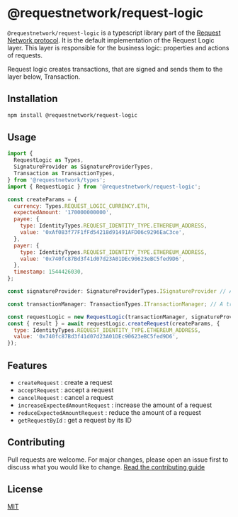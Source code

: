 # @requestnetwork/request-logic

`@requestnetwork/request-logic` is a typescript library part of the [Request Network protocol](https://github.com/RequestNetwork/requestNetwork).
It is the default implementation of the Request Logic layer. This layer is responsible for the business logic: properties and actions of requests.

Request logic creates transactions, that are signed and sends them to the layer below, Transaction.

## Installation

```bash
npm install @requestnetwork/request-logic
```

## Usage

```javascript
import {
  RequestLogic as Types,
  SignatureProvider as SignatureProviderTypes,
  Transaction as TransactionTypes,
} from '@requestnetwork/types';
import { RequestLogic } from '@requestnetwork/request-logic';

const createParams = {
  currency: Types.REQUEST_LOGIC_CURRENCY.ETH,
  expectedAmount: '170000000000',
  payee: {
    type: IdentityTypes.REQUEST_IDENTITY_TYPE.ETHEREUM_ADDRESS,
    value: '0xAf083f77F1fFd54218d91491AFD06c9296EaC3ce',
  },
  payer: {
    type: IdentityTypes.REQUEST_IDENTITY_TYPE.ETHEREUM_ADDRESS,
    value: '0x740fc87Bd3f41d07d23A01DEc90623eBC5fed9D6',
  },
  timestamp: 1544426030,
};

const signatureProvider: SignatureProviderTypes.ISignatureProvider // A signature provider, for example @requestnetwork/epk-signature

const transactionManager: TransactionTypes.ITransactionManager; // A transaction manager, for example @requestnetwork/transaction-manager

const requestLogic = new RequestLogic(transactionManager, signatureProvider);
const { result } = await requestLogic.createRequest(createParams, {
  type: IdentityTypes.REQUEST_IDENTITY_TYPE.ETHEREUM_ADDRESS,
  value: '0x740fc87Bd3f41d07d23A01DEc90623eBC5fed9D6',
});
```

## Features

- `createRequest` : create a request
- `acceptRequest` : accept a request
- `cancelRequest` : cancel a request
- `increaseExpectedAmountRequest` : increase the amount of a request
- `reduceExpectedAmountRequest` : reduce the amount of a request
- `getRequestById` : get a request by its ID

## Contributing

Pull requests are welcome. For major changes, please open an issue first to discuss what you would like to change.
[Read the contributing guide](https://github.com/RequestNetwork/requestNetwork/blob/master/CONTRIBUTING.md)

## License

[MIT](https://github.com/RequestNetwork/requestNetwork/blob/develop-v2/LICENSE)

